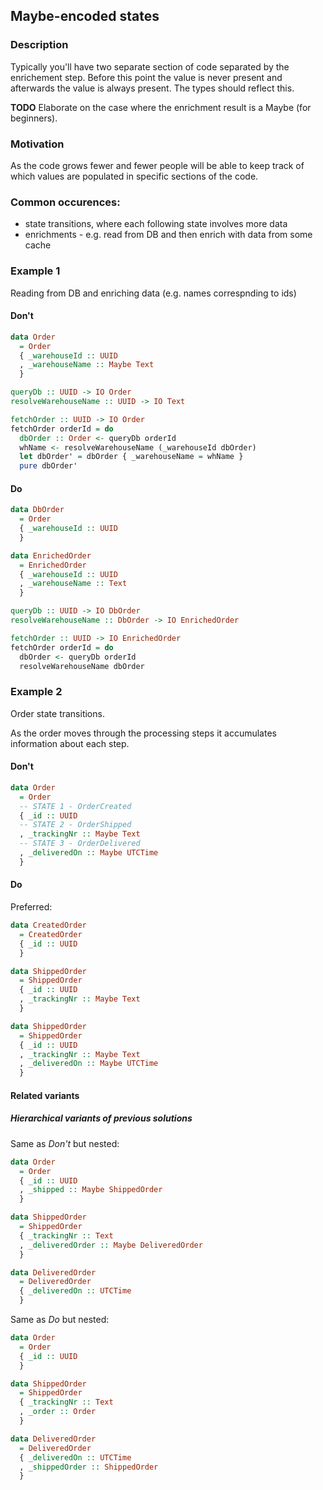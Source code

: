 
## Maybe-encoded states

### Description

Typically you'll have two separate section of code separated by the enrichement step.
Before this point the value is never present and afterwards the value is always present. The types should reflect this.

**TODO** Elaborate on the case where the enrichment result is a Maybe (for beginners).

### Motivation

As the code grows fewer and fewer people will be able to keep track of which values are populated in specific sections of the code.

### Common occurences:

- state transitions, where each following state involves more data
- enrichments - e.g. read from DB and then enrich with data from some cache

### Example 1

Reading from DB and enriching data (e.g. names correspnding to ids)

#### Don't

```haskell
data Order
  = Order
  { _warehouseId :: UUID
  , _warehouseName :: Maybe Text
  }

queryDb :: UUID -> IO Order
resolveWarehouseName :: UUID -> IO Text

fetchOrder :: UUID -> IO Order
fetchOrder orderId = do
  dbOrder :: Order <- queryDb orderId
  whName <- resolveWarehouseName (_warehouseId dbOrder)
  let dbOrder' = dbOrder { _warehouseName = whName }
  pure dbOrder'
```

#### Do

```haskell
data DbOrder
  = Order
  { _warehouseId :: UUID
  }

data EnrichedOrder
  = EnrichedOrder
  { _warehouseId :: UUID
  , _warehouseName :: Text
  }

queryDb :: UUID -> IO DbOrder
resolveWarehouseName :: DbOrder -> IO EnrichedOrder

fetchOrder :: UUID -> IO EnrichedOrder
fetchOrder orderId = do
  dbOrder <- queryDb orderId
  resolveWarehouseName dbOrder
```

### Example 2

Order state transitions.

As the order moves through the processing steps it accumulates information about each step.

#### Don't

```haskell
data Order
  = Order
  -- STATE 1 - OrderCreated
  { _id :: UUID
  -- STATE 2 - OrderShipped
  , _trackingNr :: Maybe Text
  -- STATE 3 - OrderDelivered
  , _deliveredOn :: Maybe UTCTime
  }
```

#### Do

Preferred:

```haskell
data CreatedOrder
  = CreatedOrder
  { _id :: UUID
  }

data ShippedOrder
  = ShippedOrder
  { _id :: UUID
  , _trackingNr :: Maybe Text
  }

data ShippedOrder
  = ShippedOrder
  { _id :: UUID
  , _trackingNr :: Maybe Text
  , _deliveredOn :: Maybe UTCTime
  }
```

#### Related variants

##### Hierarchical variants of previous solutions

Same as _Don't_ but nested:

```haskell
data Order
  = Order
  { _id :: UUID
  , _shipped :: Maybe ShippedOrder
  }

data ShippedOrder
  = ShippedOrder
  { _trackingNr :: Text
  , _deliveredOrder :: Maybe DeliveredOrder
  }

data DeliveredOrder
  = DeliveredOrder
  { _deliveredOn :: UTCTime
  }
```

Same as _Do_ but nested:

```haskell
data Order
  = Order
  { _id :: UUID
  }

data ShippedOrder
  = ShippedOrder
  { _trackingNr :: Text
  , _order :: Order
  }

data DeliveredOrder
  = DeliveredOrder
  { _deliveredOn :: UTCTime
  , _shippedOrder :: ShippedOrder
  }
```
